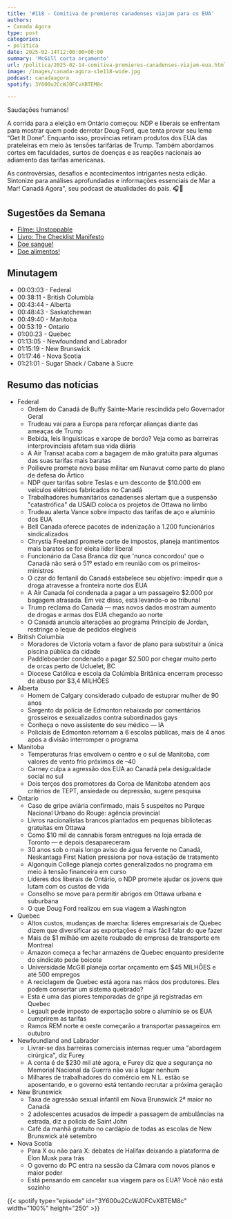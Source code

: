 ```yaml
---
title: '#118 - Comitiva de premieres canadenses viajam para os EUA'
authors:
- Canada Agora
type: post
categories:
- politica
date: 2025-02-14T12:00:00+00:00
summary: 'McGill corta orçamento'
url: /politica/2025-02-14-comitiva-premieres-canadenses-viajam-eua.html
image: /images/canada-agora-s1e118-wide.jpg
podcast: canadaagora
spotify: 3Y600u2CcWJ0FCvXBTEM8c

---
```


Saudações humanos!

A corrida para a eleição em Ontário começou: NDP e liberais se enfrentam para mostrar quem pode derrotar Doug Ford, que tenta provar seu lema “Get It Done”. Enquanto isso, províncias retiram produtos dos EUA das prateleiras em meio às tensões tarifárias de Trump. Também abordamos cortes em faculdades, surtos de doenças e as reações nacionais ao adiamento das tarifas americanas.

As controvérsias, desafios e acontecimentos intrigantes nesta edição. Sintonize para análises aprofundadas e informações essenciais de Mar a Mar! Canadá Agora", seu podcast de atualidades do país. 🎧📰

## Sugestões da Semana

- [Filme: Unstoppable](https://www.imdb.com/title/tt3864060/)
- [Livro: The Checklist Manifesto](https://www.goodreads.com/book/show/6667514-the-checklist-manifesto)
- [Doe sangue!](https://blood.ca)
- [Doe alimentos!](https://foodbankscanada.ca)

## Minutagem
- 00:03:03 - Federal
- 00:38:11 - British Columbia
- 00:43:44 - Alberta
- 00:48:43 - Saskatchewan
- 00:49:40 - Manitoba
- 00:53:19 - Ontario
- 01:00:23 - Quebec
- 01:13:05 - Newfoundand and Labrador
- 01:15:19 - New Brunswick
- 01:17:46 - Nova Scotia
- 01:21:01 - Sugar Shack / Cabane à Sucre

## Resumo das notícias
- Federal
  - Ordem do Canadá de Buffy Sainte-Marie rescindida pelo Governador Geral
  - Trudeau vai para a Europa para reforçar alianças diante das ameaças de Trump
  - Bebida, leis linguísticas e xarope de bordo? Veja como as barreiras interprovinciais afetam sua vida diária
  - A Air Transat acaba com a bagagem de mão gratuita para algumas das suas tarifas mais baratas
  - Poilievre promete nova base militar em Nunavut como parte do plano de defesa do Ártico
  - NDP quer tarifas sobre Teslas e um desconto de $10.000 em veículos elétricos fabricados no Canadá
  - Trabalhadores humanitários canadenses alertam que a suspensão "catastrófica" da USAID coloca os projetos de Ottawa no limbo
  - Trudeau alerta Vance sobre impacto das tarifas de aço e alumínio dos EUA
  - Bell Canada oferece pacotes de indenização a 1.200 funcionários sindicalizados
  - Chrystia Freeland promete corte de impostos, planeja mantimentos mais baratos se for eleita líder liberal
  - Funcionário da Casa Branca diz que 'nunca concordou' que o Canadá não será o 51º estado em reunião com os primeiros-ministros
  - O czar do fentanil do Canadá estabelece seu objetivo: impedir que a droga atravesse a fronteira norte dos EUA
  - A Air Canada foi condenada a pagar a um passageiro $2.000 por bagagem atrasada. Em vez disso, está levando-o ao tribunal
  - Trump reclama do Canadá — mas novos dados mostram aumento de drogas e armas dos EUA chegando ao norte
  - O Canadá anuncia alterações ao programa Princípio de Jordan, restringe o leque de pedidos elegíveis
- British Columbia
  - Moradores de Victoria votam a favor de plano para substituir a única piscina pública da cidade
  - Paddleboarder condenado a pagar $2.500 por chegar muito perto de orcas perto de Ucluelet, BC
  - Diocese Católica e escola da Colúmbia Britânica encerram processo de abuso por $3,4 MILHÕES
- Alberta
  - Homem de Calgary considerado culpado de estuprar mulher de 90 anos
  - Sargento da polícia de Edmonton rebaixado por comentários grosseiros e sexualizados contra subordinados gays
  - Conheça o novo assistente do seu médico — IA
  - Policiais de Edmonton retornam a 6 escolas públicas, mais de 4 anos após a divisão interromper o programa
- Manitoba
  - Temperaturas frias envolvem o centro e o sul de Manitoba, com valores de vento frio próximos de –40
  - Carney culpa a agressão dos EUA ao Canadá pela desigualdade social no sul
  - Dois terços dos promotores da Coroa de Manitoba atendem aos critérios de TEPT, ansiedade ou depressão, sugere pesquisa
- Ontario
  - Caso de gripe aviária confirmado, mais 5 suspeitos no Parque Nacional Urbano do Rouge: agência provincial
  - Livros nacionalistas brancos plantados em pequenas bibliotecas gratuitas em Ottawa
  - Como $10 mil de cannabis foram entregues na loja errada de Toronto — e depois desapareceram
  - 30 anos sob o mais longo aviso de água fervente no Canadá, Neskantaga First Nation pressiona por nova estação de tratamento
  - Algonquin College planeja cortes generalizados no programa em meio à tensão financeira em curso
  - Líderes dos liberais de Ontário, o NDP promete ajudar os jovens que lutam com os custos de vida
  - Conselho se move para permitir abrigos em Ottawa urbana e suburbana
  - O que Doug Ford realizou em sua viagem a Washington
- Quebec
  - Altos custos, mudanças de marcha: líderes empresariais de Quebec dizem que diversificar as exportações é mais fácil falar do que fazer
  - Mais de $1 milhão em azeite roubado de empresa de transporte em Montreal
  - Amazon começa a fechar armazéns de Quebec enquanto presidente do sindicato pede boicote
  - Universidade McGill planeja cortar orçamento em $45 MILHÕES e até 500 empregos
  - A reciclagem de Quebec está agora nas mãos dos produtores. Eles podem consertar um sistema quebrado?
  - Esta é uma das piores temporadas de gripe já registradas em Quebec
  - Legault pede imposto de exportação sobre o alumínio se os EUA cumprirem as tarifas
  - Ramos REM norte e oeste começarão a transportar passageiros em outubro
- Newfoundland and Labrador
  - Livrar-se das barreiras comerciais internas requer uma "abordagem cirúrgica", diz Furey
  - A conta é de $230 mil até agora, e Furey diz que a segurança no Memorial Nacional da Guerra não vai a lugar nenhum
  - Milhares de trabalhadores do comércio em N.L. estão se aposentando, e o governo está tentando recrutar a próxima geração
- New Brunswick
  - Taxa de agressão sexual infantil em Nova Brunswick 2ª maior no Canadá
  - 2 adolescentes acusados de impedir a passagem de ambulâncias na estrada, diz a polícia de Saint John
  - Café da manhã gratuito no cardápio de todas as escolas de New Brunswick até setembro
- Nova Scotia
  - Para X ou não para X: debates de Halifax deixando a plataforma de Elon Musk para trás
  - O governo do PC entra na sessão da Câmara com novos planos e maior poder
  - Está pensando em cancelar sua viagem para os EUA? Você não está sozinho

{{< spotify type="episode" id="3Y600u2CcWJ0FCvXBTEM8c" width="100%" height="250" >}}
